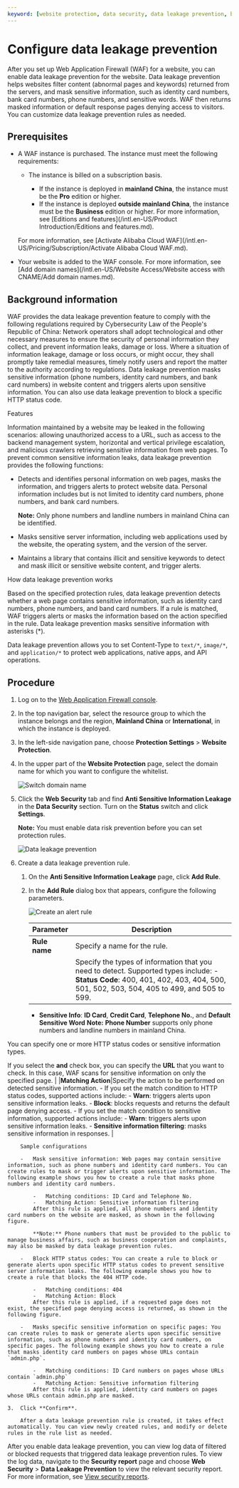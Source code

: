 ```yaml
---
keyword: [website protection, data security, data leakage prevention, block HTTP status code, sensitive information, blur, data masking]
---
```


# Configure data leakage prevention

After you set up Web Application Firewall \(WAF\) for a website, you can enable data leakage prevention for the website. Data leakage prevention helps websites filter content \(abnormal pages and keywords\) returned from the servers, and mask sensitive information, such as identity card numbers, bank card numbers, phone numbers, and sensitive words. WAF then returns masked information or default response pages denying access to visitors. You can customize data leakage prevention rules as needed.

## Prerequisites

-   A WAF instance is purchased. The instance must meet the following requirements:

    -   The instance is billed on a subscription basis.

        -   If the instance is deployed in **mainland China**, the instance must be the **Pro** edition or higher.
        -   If the instance is deployed **outside mainland China**, the instance must be the **Business** edition or higher.
        For more information, see [Editions and features](/intl.en-US/Product Introduction/Editions and features.md).

    For more information, see [Activate Alibaba Cloud WAF](/intl.en-US/Pricing/Subscription/Activate Alibaba Cloud WAF.md).

-   Your website is added to the WAF console. For more information, see [Add domain names](/intl.en-US/Website Access/Website access with CNAME/Add domain names.md).

## Background information

WAF provides the data leakage prevention feature to comply with the following regulations required by Cybersecurity Law of the People's Republic of China: Network operators shall adopt technological and other necessary measures to ensure the security of personal information they collect, and prevent information leaks, damage or loss. Where a situation of information leakage, damage or loss occurs, or might occur, they shall promptly take remedial measures, timely notify users and report the matter to the authority according to regulations. Data leakage prevention masks sensitive information \(phone numbers, identity card numbers, and bank card numbers\) in website content and triggers alerts upon sensitive information. You can also use data leakage prevention to block a specific HTTP status code.

Features

Information maintained by a website may be leaked in the following scenarios: allowing unauthorized access to a URL, such as access to the backend management system, horizontal and vertical privilege escalation, and malicious crawlers retrieving sensitive information from web pages. To prevent common sensitive information leaks, data leakage prevention provides the following functions:

-   Detects and identifies personal information on web pages, masks the information, and triggers alerts to protect website data. Personal information includes but is not limited to identity card numbers, phone numbers, and bank card numbers.

    **Note:** Only phone numbers and landline numbers in mainland China can be identified.

-   Masks sensitive server information, including web applications used by the website, the operating system, and the version of the server.
-   Maintains a library that contains illicit and sensitive keywords to detect and mask illicit or sensitive website content, and trigger alerts.

How data leakage prevention works

Based on the specified protection rules, data leakage prevention detects whether a web page contains sensitive information, such as identity card numbers, phone numbers, and band card numbers. If a rule is matched, WAF triggers alerts or masks the information based on the action specified in the rule. Data leakage prevention masks sensitive information with asterisks \(\*\).

Data leakage prevention allows you to set Content-Type to `text/*`, `image/*`, and `application/*` to protect web applications, native apps, and API operations.

## Procedure

1.  Log on to the [Web Application Firewall console](https://yundun.console.aliyun.com/?p=waf).

2.  In the top navigation bar, select the resource group to which the instance belongs and the region, **Mainland China** or **International**, in which the instance is deployed.

3.  In the left-side navigation pane, choose **Protection Settings** \> **Website Protection**.

4.  In the upper part of the **Website Protection** page, select the domain name for which you want to configure the whitelist.

    ![Switch domain name](https://static-aliyun-doc.oss-cn-hangzhou.aliyuncs.com/assets/img/en-US/8038549951/p77231.png)

5.  Click the **Web Security** tab and find **Anti Sensitive Information Leakage** in the **Data Security** section. Turn on the **Status** switch and click **Settings**.

    **Note:** You must enable data risk prevention before you can set protection rules.

    ![Data leakage prevention](https://static-aliyun-doc.oss-cn-hangzhou.aliyuncs.com/assets/img/en-US/1328549951/p74237.png)

6.  Create a data leakage prevention rule.

    1.  On the **Anti Sensitive Information Leakage** page, click **Add Rule**.

    2.  In the **Add Rule** dialog box that appears, configure the following parameters.

        ![Create an alert rule](https://static-aliyun-doc.oss-cn-hangzhou.aliyuncs.com/assets/img/en-US/1328549951/p74239.png)

        |Parameter|Description|
        |---------|-----------|
        |**Rule name**|Specify a name for the rule.|
        | |Specify the types of information that you need to detect. Supported types include:         -   **Status Code**: 400, 401, 402, 403, 404, 500, 501, 502, 503, 504, 405 to 499, and 505 to 599.
        -   **Sensitive Info**: **ID Card**, **Credit Card**, **Telephone No.**, and **Default Sensitive Word**
**Note:** **Phone Number** supports only phone numbers and landline numbers in mainland China.

You can specify one or more HTTP status codes or sensitive information types.

If you select the **and** check box, you can specify the **URL** that you want to check. In this case, WAF scans for sensitive information on only the specified page. |
        |**Matching Action**|Specify the action to be performed on detected sensitive information.         -   If you set the match condition to HTTP status codes, supported actions include:
            -   **Warn**: triggers alerts upon sensitive information leaks.
            -   **Block**: blocks requests and returns the default page denying access.
        -   If you set the match condition to sensitive information, supported actions include:
            -   **Warn**: triggers alerts upon sensitive information leaks.
            -   **Sensitive information filtering**: masks sensitive information in responses. |

        Sample configurations

        -   Mask sensitive information: Web pages may contain sensitive information, such as phone numbers and identity card numbers. You can create rules to mask or trigger alerts upon sensitive information. The following example shows you how to create a rule that masks phone numbers and identity card numbers.

            -   Matching conditions: ID Card and Telephone No.
            -   Matching Action: Sensitive information filtering
            After this rule is applied, all phone numbers and identity card numbers on the website are masked, as shown in the following figure.

            **Note:** Phone numbers that must be provided to the public to manage business affairs, such as business cooperation and complaints, may also be masked by data leakage prevention rules.

        -   Block HTTP status codes: You can create a rule to block or generate alerts upon specific HTTP status codes to prevent sensitive server information leaks. The following example shows you how to create a rule that blocks the 404 HTTP code.

            -   Matching conditions: 404
            -   Matching Action: Block
            After this rule is applied, if a requested page does not exist, the specified page denying access is returned, as shown in the following figure.

        -   Masks specific sensitive information on specific pages: You can create rules to mask or generate alerts upon specific sensitive information, such as phone numbers and identity card numbers, on specific pages. The following example shows you how to create a rule that masks identity card numbers on pages whose URLs contain `admin.php`.

            -   Matching conditions: ID Card numbers on pages whose URLs contain `admin.php`
            -   Matching Action: Sensitive information filtering
            After this rule is applied, identity card numbers on pages whose URLs contain admin.php are masked.

    3.  Click **Confirm**.

        After a data leakage prevention rule is created, it takes effect automatically. You can view newly created rules, and modify or delete rules in the rule list as needed.


After you enable data leakage prevention, you can view log data of filtered or blocked requests that triggered data leakage prevention rules. To view the log data, navigate to the **Security report** page and choose **Web Security** \> **Data Leakage Prevention** to view the relevant security report. For more information, see [View security reports](/intl.en-US/.md).

